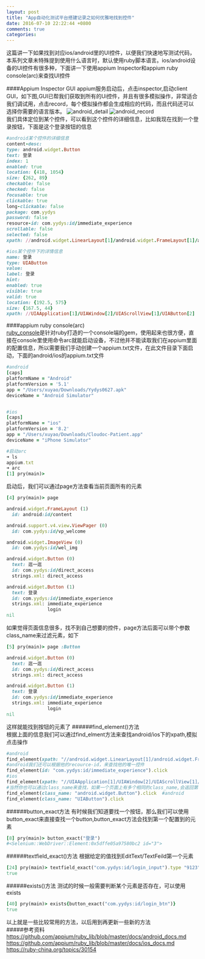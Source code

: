 ```yaml
---
layout: post
title: "App自动化测试平台搭建记录之如何优雅地找到控件"
date: 2016-07-10 22:22:44 +0800
comments: true
categories: 
---
```

这篇讲一下如果找到对应ios/android里的UI控件，以便我们快速地写测试代码，本系列文章未特殊提到使用什么语言时，默认使用ruby脚本语言。ios/android设备的UI控件有很多种，下面讲一下使用appium Inspector和appium ruby console(arc)来查找UI控件  
<!-- more -->
####Appium Inspector GUI
appium服务启动后，点击inspector,启动client GUI，如下图,GUI已帮我们获取到所有的Ui控件，并且有很多模拟操作，非常适合我们调试用，点击record，每个模拟操作都会生成相应的代码，而且代码还可以选择你需要的语言版本。
![android_detail](http://7xjibn.com1.z0.glb.clouddn.com/android_detail.png)
![android_record](http://7xjibn.com1.z0.glb.clouddn.com/android_record.png)  
我们具体定位到某个控件，可以看到这个控件的详细信息，比如我现在找到一个登录按钮，下面是这个登录按钮的信息
```ruby
#android某个控件的详细信息
content-desc: 
type: android.widget.Button
text: 登录
index: 1
enabled: true
location: {418, 1054}
size: {262, 89}
checkable: false
checked: false
focusable: true
clickable: true
long-clickable: false
package: com.yydys
password: false
resource-id: com.yydys:id/immediate_experience
scrollable: false
selected: false
xpath: //android.widget.LinearLayout[1]/android.widget.FrameLayout[1]/android.widget.LinearLayout[1]/android.widget.LinearLayout[1]/android.widget.LinearLayout[2]/android.widget.Button[2]

#ios某个控件下的详情信息
name: 登录
type: UIAButton
value: 
label: 登录
hint: 
enabled: true
visible: true
valid: true
location: {192.5, 575}
size: {167.5, 44}
xpath: //UIAApplication[1]/UIAWindow[2]/UIAScrollView[1]/UIAButton[2]
```
####appium ruby console(arc)  
[ruby_console](https://github.com/appium/ruby_console)是针对ruby打造的一个console端的gem，使用起来也很方便，直接在console里使用命令arc就能启动设备，不过他并不能读取我们在appium里面的配置信息，所以需要我们手动创建一个appium.txt文件，在此文件目录下面启动，下面的android/ios的appium.txt文件
```ruby
#android
[caps]
platformName = "Android"
platformVersion = '5.1'
app = "/Users/xuyao/Downloads/Yydys0627.apk"
deviceName = "Android Simulator"


#ios
[caps]
platformName = "ios"
platformVersion = '8.2'
app = "/Users/xuyao/Downloads/Cloudoc-Patient.app"
deviceName = "iPhone Simulator"

#启动arc
➜ ls
appium.txt
➜ arc
[1] pry(main)>
```
启动后，我们可以通过page方法查看当前页面所有的元素
```ruby
[4] pry(main)> page

android.widget.FrameLayout (1)
  id: android:id/content

android.support.v4.view.ViewPager (0)
  id: com.yydys:id/vp_welcome

android.widget.ImageView (0)
  id: com.yydys:id/wel_img

android.widget.Button (0)
  text: 逛一逛
  id: com.yydys:id/direct_access
  strings.xml: direct_access

android.widget.Button (1)
  text: 登录
  id: com.yydys:id/immediate_experience
  strings.xml: immediate_experience
               login
nil
```
如果觉得页面信息很多，找不到自己想要的控件，page方法后面可以带个参数class_name来过滤元素，如下
```ruby
[5] pry(main)> page :Button

android.widget.Button (0)
  text: 逛一逛
  id: com.yydys:id/direct_access
  strings.xml: direct_access

android.widget.Button (1)
  text: 登录
  id: com.yydys:id/immediate_experience
  strings.xml: immediate_experience
               login
nil
```
这样就能找到按钮的元素了
######find_element()方法  
根据上面的信息我们可以通过find_elment方法来查找android/ios下的xpath,模拟点击操作
```ruby
#android
find_element(xpath: "//android.widget.LinearLayout[1]/android.widget.FrameLayout[1]/android.widget.LinearLayout[1]/android.widget.LinearLayout[1]/android.widget.LinearLayout[2]/android.widget.Button[2]").click
#android我们还可以根据他的recource-id，来查找他的唯一控件
find_element(id: "com.yydys:id/immediate_experience").click
#ios
find_element(xpath: "//UIAApplication[1]/UIAWindow[2]/UIAScrollView[1]/UIAButton[2]").click
#当然你也可以通过class_name来查找，如果一个页面上有多个相同的class_name,会返回第一个tag
find_element(class_name: "android.widget.Button").click  #android
find_element(class_name: "UIAButton").click
```
######button_exact方法
有时候我们知道要找一个按钮，那么我们可以使用button_exact来直接查找一个button,button_exact方法会找到第一个配置到的元素
```ruby
[8] pry(main)> button_exact("登录")
#<Selenium::WebDriver::Element:0x5dffe05a97580bc2 id="3">
```
######textfield_exact()方法
根据给定的值找到EditText/TextFeild第一个元素
```ruby
[24] pry(main)> textfield_exact("com.yydys:id/login_input").type "9123"
true
```
######exists()方法
测试的时候一般需要判断某个元素是否存在，可以使用exists
```ruby
[40] pry(main)> exists{button_exact("com.yydys:id/login_btn")}
true
```
以上就是一些比较常用的方法，以后用到再更新一些新的方法  
#####参考资料
https://github.com/appium/ruby_lib/blob/master/docs/android_docs.md  
https://github.com/appium/ruby_lib/blob/master/docs/ios_docs.md  
https://ruby-china.org/topics/30154
